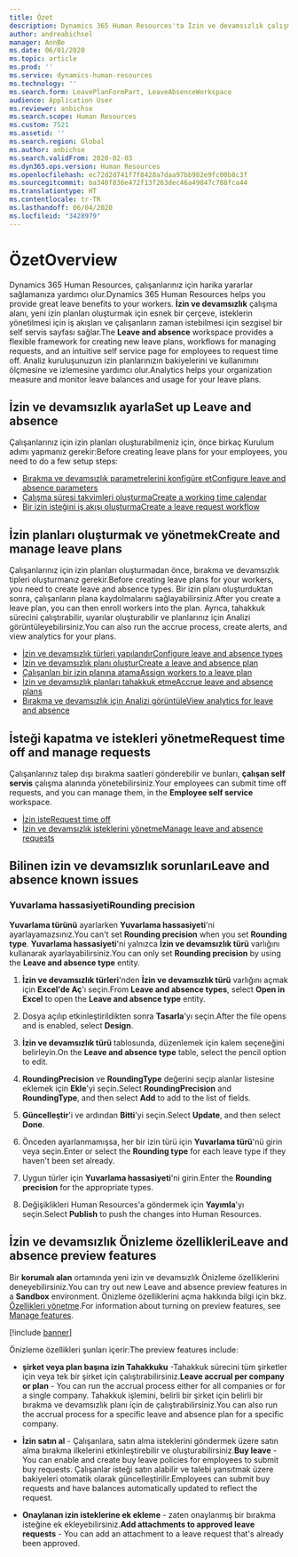 ```yaml
---
title: Özet
description: Dynamics 365 Human Resources'ta İzin ve devamsızlık çalışma alanı, yeni izin planları oluşturmak için esnek bir çerçeve, isteklerin yönetilmesi için iş akışları ve çalışanların zaman istebilmesi için sezgisel bir self servis sayfası sağlar.
author: andreabichsel
manager: AnnBe
ms.date: 06/01/2020
ms.topic: article
ms.prod: ''
ms.service: dynamics-human-resources
ms.technology: ''
ms.search.form: LeavePlanFormPart, LeaveAbsenceWorkspace
audience: Application User
ms.reviewer: anbichse
ms.search.scope: Human Resources
ms.custom: 7521
ms.assetid: ''
ms.search.region: Global
ms.author: anbichse
ms.search.validFrom: 2020-02-03
ms.dyn365.ops.version: Human Resources
ms.openlocfilehash: ec72d2d741f7f8428a7daa97bb982e9fc00b8c3f
ms.sourcegitcommit: ba340f836e472f13f263dec46a49847c788fca44
ms.translationtype: HT
ms.contentlocale: tr-TR
ms.lasthandoff: 06/04/2020
ms.locfileid: "3428979"
---
```

# <a name="overview"></a><span data-ttu-id="8547b-103">Özet</span><span class="sxs-lookup"><span data-stu-id="8547b-103">Overview</span></span>

<span data-ttu-id="8547b-104">Dynamics 365 Human Resources, çalışanlarınız için harika yararlar sağlamanıza yardımcı olur.</span><span class="sxs-lookup"><span data-stu-id="8547b-104">Dynamics 365 Human Resources helps you provide great leave benefits to your workers.</span></span> <span data-ttu-id="8547b-105">**İzin ve devamsızlık** çalışma alanı, yeni izin planları oluşturmak için esnek bir çerçeve, isteklerin yönetilmesi için iş akışları ve çalışanların zaman istebilmesi için sezgisel bir self servis sayfası sağlar.</span><span class="sxs-lookup"><span data-stu-id="8547b-105">The **Leave and absence** workspace provides a flexible framework for creating new leave plans, workflows for managing requests, and an intuitive self service page for employees to request time off.</span></span> <span data-ttu-id="8547b-106">Analiz kuruluşunuzun izin planlarınızın bakiyelerini ve kullanımını ölçmesine ve izlemesine yardımcı olur.</span><span class="sxs-lookup"><span data-stu-id="8547b-106">Analytics helps your organization measure and monitor leave balances and usage for your leave plans.</span></span>

## <a name="set-up-leave-and-absence"></a><span data-ttu-id="8547b-107">İzin ve devamsızlık ayarla</span><span class="sxs-lookup"><span data-stu-id="8547b-107">Set up Leave and absence</span></span>

<span data-ttu-id="8547b-108">Çalışanlarınız için izin planları oluşturabilmeniz için, önce birkaç Kurulum adımı yapmanız gerekir:</span><span class="sxs-lookup"><span data-stu-id="8547b-108">Before creating leave plans for your employees, you need to do a few setup steps:</span></span>

- [<span data-ttu-id="8547b-109">Bırakma ve devamsızlık parametrelerini konfigüre et</span><span class="sxs-lookup"><span data-stu-id="8547b-109">Configure leave and absence parameters</span></span>](hr-leave-and-absence-parameters.md)
- [<span data-ttu-id="8547b-110">Çalışma süresi takvimleri oluşturma</span><span class="sxs-lookup"><span data-stu-id="8547b-110">Create a working time calendar</span></span>](hr-leave-and-absence-working-time-calendar.md)
- [<span data-ttu-id="8547b-111">Bir izin isteğini iş akışı oluşturma</span><span class="sxs-lookup"><span data-stu-id="8547b-111">Create a leave request workflow</span></span>](hr-leave-and-absence-workflow.md)

## <a name="create-and-manage-leave-plans"></a><span data-ttu-id="8547b-112">İzin planları oluşturmak ve yönetmek</span><span class="sxs-lookup"><span data-stu-id="8547b-112">Create and manage leave plans</span></span>

<span data-ttu-id="8547b-113">Çalışanlarınız için izin planları oluşturmadan önce, bırakma ve devamsızlık tipleri oluşturmanız gerekir.</span><span class="sxs-lookup"><span data-stu-id="8547b-113">Before creating leave plans for your workers, you need to create leave and absence types.</span></span> <span data-ttu-id="8547b-114">Bir izin planı oluşturduktan sonra, çalışanların plana kaydolmalarını sağlayabilirsiniz.</span><span class="sxs-lookup"><span data-stu-id="8547b-114">After you create a leave plan, you can then enroll workers into the plan.</span></span> <span data-ttu-id="8547b-115">Ayrıca, tahakkuk sürecini çalıştırabilir, uyarılar oluşturabilir ve planlarınız için Analizi görüntüleyebilirsiniz.</span><span class="sxs-lookup"><span data-stu-id="8547b-115">You can also run the accrue process, create alerts, and view analytics for your plans.</span></span>

- [<span data-ttu-id="8547b-116">İzin ve devamsızlık türleri yapılandır</span><span class="sxs-lookup"><span data-stu-id="8547b-116">Configure leave and absence types</span></span>](hr-leave-and-absence-types.md)
- [<span data-ttu-id="8547b-117">İzin ve devamsızlık planı oluştur</span><span class="sxs-lookup"><span data-stu-id="8547b-117">Create a leave and absence plan</span></span>](hr-leave-and-absence-plans.md)
- [<span data-ttu-id="8547b-118">Çalışanları bir izin planına atama</span><span class="sxs-lookup"><span data-stu-id="8547b-118">Assign workers to a leave plan</span></span>](hr-leave-and-absence-enroll.md)
- [<span data-ttu-id="8547b-119">İzin ve devamsızlık planları tahakkuk etme</span><span class="sxs-lookup"><span data-stu-id="8547b-119">Accrue leave and absence plans</span></span>](hr-leave-and-absence-accrue.md)
- [<span data-ttu-id="8547b-120">Bırakma ve devamsızlık için Analizi görüntüle</span><span class="sxs-lookup"><span data-stu-id="8547b-120">View analytics for leave and absence</span></span>](hr-leave-and-absence-analytics.md)

## <a name="request-time-off-and-manage-requests"></a><span data-ttu-id="8547b-121">İsteği kapatma ve istekleri yönetme</span><span class="sxs-lookup"><span data-stu-id="8547b-121">Request time off and manage requests</span></span>

<span data-ttu-id="8547b-122">Çalışanlarınız talep dışı bırakma saatleri gönderebilir ve bunları, **çalışan self servis** çalışma alanında yönetebilirsiniz.</span><span class="sxs-lookup"><span data-stu-id="8547b-122">Your employees can submit time off requests, and you can manage them, in the **Employee self service** workspace.</span></span>

- [<span data-ttu-id="8547b-123">İzin iste</span><span class="sxs-lookup"><span data-stu-id="8547b-123">Request time off</span></span>](hr-employee-self-service-request-time-off.md)
- [<span data-ttu-id="8547b-124">İzin ve devamsızlık isteklerini yönetme</span><span class="sxs-lookup"><span data-stu-id="8547b-124">Manage leave and absence requests</span></span>](hr-employee-self-service-manage-requests.md)

## <a name="leave-and-absence-known-issues"></a><span data-ttu-id="8547b-125">Bilinen izin ve devamsızlık sorunları</span><span class="sxs-lookup"><span data-stu-id="8547b-125">Leave and absence known issues</span></span>

### <a name="rounding-precision"></a><span data-ttu-id="8547b-126">Yuvarlama hassasiyeti</span><span class="sxs-lookup"><span data-stu-id="8547b-126">Rounding precision</span></span>

<span data-ttu-id="8547b-127">**Yuvarlama türünü** ayarlarken **Yuvarlama hassasiyeti**'ni ayarlayamazsınız.</span><span class="sxs-lookup"><span data-stu-id="8547b-127">You can't set **Rounding precision** when you set **Rounding type**.</span></span> <span data-ttu-id="8547b-128">**Yuvarlama hassasiyeti**'ni yalnızca **İzin ve devamsızlık türü** varlığını kullanarak ayarlayabilirsiniz.</span><span class="sxs-lookup"><span data-stu-id="8547b-128">You can only set **Rounding precision** by using the **Leave and absence type** entity.</span></span> 

1. <span data-ttu-id="8547b-129">**İzin ve devamsızlık türleri**'nden **İzin ve devamsızlık türü** varlığını açmak için **Excel'de Aç**'ı seçin.</span><span class="sxs-lookup"><span data-stu-id="8547b-129">From **Leave and absence types**, select **Open in Excel** to open the **Leave and absence type** entity.</span></span>

2. <span data-ttu-id="8547b-130">Dosya açılıp etkinleştirildikten sonra **Tasarla**'yı seçin.</span><span class="sxs-lookup"><span data-stu-id="8547b-130">After the file opens and is enabled, select **Design**.</span></span>

3. <span data-ttu-id="8547b-131">**İzin ve devamsızlık türü** tablosunda, düzenlemek için kalem seçeneğini belirleyin.</span><span class="sxs-lookup"><span data-stu-id="8547b-131">On the **Leave and absence type** table, select the pencil option to edit.</span></span>

4. <span data-ttu-id="8547b-132">**RoundingPrecision** ve **RoundingType** değerini seçip alanlar listesine eklemek için **Ekle**'yi seçin.</span><span class="sxs-lookup"><span data-stu-id="8547b-132">Select **RoundingPrecision** and **RoundingType**, and then select **Add** to add to the list of fields.</span></span>

5. <span data-ttu-id="8547b-133">**Güncelleştir**'i ve ardından **Bitti**'yi seçin.</span><span class="sxs-lookup"><span data-stu-id="8547b-133">Select **Update**, and then select **Done**.</span></span>

6. <span data-ttu-id="8547b-134">Önceden ayarlanmamışsa, her bir izin türü için **Yuvarlama türü**'nü girin veya seçin.</span><span class="sxs-lookup"><span data-stu-id="8547b-134">Enter or select the **Rounding type** for each leave type if they haven't been set already.</span></span> 

7. <span data-ttu-id="8547b-135">Uygun türler için **Yuvarlama hassasiyeti**'ni girin.</span><span class="sxs-lookup"><span data-stu-id="8547b-135">Enter the **Rounding precision** for the appropriate types.</span></span>

8. <span data-ttu-id="8547b-136">Değişiklikleri Human Resources'a göndermek için **Yayımla**'yı seçin.</span><span class="sxs-lookup"><span data-stu-id="8547b-136">Select **Publish** to push the changes into Human Resources.</span></span>

## <a name="leave-and-absence-preview-features"></a><span data-ttu-id="8547b-137">İzin ve devamsızlık Önizleme özellikleri</span><span class="sxs-lookup"><span data-stu-id="8547b-137">Leave and absence preview features</span></span>

<span data-ttu-id="8547b-138">Bir **korumalı alan** ortamında yeni izin ve devamsızlık Önizleme özelliklerini deneyebilirsiniz.</span><span class="sxs-lookup"><span data-stu-id="8547b-138">You can try out new Leave and absence preview features in a **Sandbox** environment.</span></span> <span data-ttu-id="8547b-139">Önizleme özelliklerini açma hakkında bilgi için bkz. [Özellikleri yönetme](hr-admin-manage-features.md).</span><span class="sxs-lookup"><span data-stu-id="8547b-139">For information about turning on preview features, see [Manage features](hr-admin-manage-features.md).</span></span> 

[!include [banner](includes/preview-feature.md)]

<span data-ttu-id="8547b-140">Önizleme özellikleri şunları içerir:</span><span class="sxs-lookup"><span data-stu-id="8547b-140">The preview features include:</span></span>

- <span data-ttu-id="8547b-141">**şirket veya plan başına izin Tahakkuku** -Tahakkuk sürecini tüm şirketler için veya tek bir şirket için çalıştırabilirsiniz.</span><span class="sxs-lookup"><span data-stu-id="8547b-141">**Leave accrual per company or plan** - You can run the accrual process either for all companies or for a single company.</span></span> <span data-ttu-id="8547b-142">Tahakkuk işlemini, belirli bir şirket için belirli bir bırakma ve devamsızlık planı için de çalıştırabilirsiniz.</span><span class="sxs-lookup"><span data-stu-id="8547b-142">You can also run the accrual process for a specific leave and absence plan for a specific company.</span></span> 

- <span data-ttu-id="8547b-143">**İzin satın al** - Çalışanlara, satın alma isteklerini göndermek üzere satın alma bırakma ilkelerini etkinleştirebilir ve oluşturabilirsiniz.</span><span class="sxs-lookup"><span data-stu-id="8547b-143">**Buy leave** - You can enable and create buy leave policies for employees to submit buy requests.</span></span> <span data-ttu-id="8547b-144">Çalışanlar isteği satın alabilir ve talebi yansıtmak üzere bakiyeleri otomatik olarak güncelleştirilir.</span><span class="sxs-lookup"><span data-stu-id="8547b-144">Employees can submit buy requests and have balances automatically updated to reflect the request.</span></span>  

- <span data-ttu-id="8547b-145">**Onaylanan izin isteklerine ek ekleme** - zaten onaylanmış bir bırakma isteğine ek ekleyebilirsiniz.</span><span class="sxs-lookup"><span data-stu-id="8547b-145">**Add attachments to approved leave requests** - You can add an attachment to a leave request that's already been approved.</span></span> 

